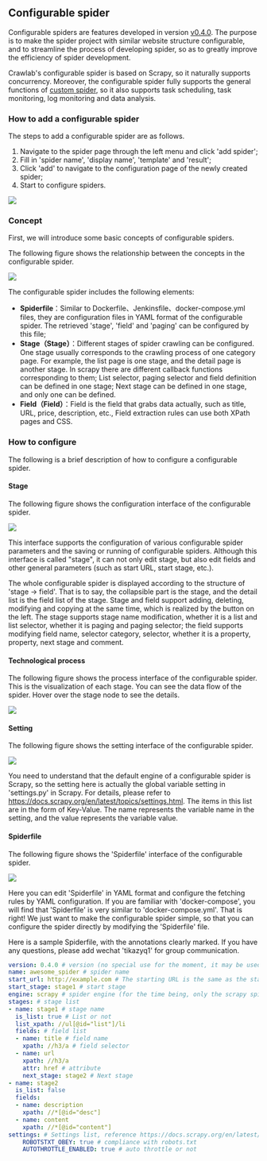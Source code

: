 ## Configurable spider

Configurable spiders are features developed in version [v0.4.0](https://github.com/tikazyq/crawlab/releases/tag/v0.4.0). The purpose is to make the spider project with similar website structure configurable, and to streamline the process of developing spider, so as to greatly improve the efficiency of spider development.

Crawlab's configurable spider is based on Scrapy, so it naturally supports concurrency. Moreover, the configurable spider fully supports the general functions of [custom spider](CustomizedSpider.md), so it also supports task scheduling, task monitoring, log monitoring and data analysis.

### How to add a configurable spider

The steps to add a configurable spider are as follows.

1. Navigate to the spider page through the left menu and click 'add spider';
2. Fill in 'spider name', 'display name', 'template' and 'result';
3. Click 'add' to navigate to the configuration page of the newly created spider;
4. Start to configure spiders.

![](http://static-docs.crawlab.cn/spider-configurable-add.png)

### Concept

First, we will introduce some basic concepts of configurable spiders.

The following figure shows the relationship between the concepts in the configurable spider.

![](http://static-docs.crawlab.cn/spider-configurable-relationship.png)

The configurable spider includes the following elements:

- **Spiderfile**：Similar to Dockerfile、Jenkinsfile、docker-compose.yml files, they are configuration files in YAML format of the configurable spider. The retrieved 'stage', 'field' and 'paging' can be configured by this file;
- **Stage（Stage）**：Different stages of spider crawling can be configured. One stage usually corresponds to the crawling process of one category page. For example, the list page is one stage, and the detail page is another stage. In scrapy there are different callback functions corresponding to them; List selector, paging selector and field definition can be defined in one stage; Next stage can be defined in one stage, and only one can be defined.
- **Field（Field）**：Field is the field that grabs data actually, such as title, URL, price, description, etc., Field extraction rules can use both XPath pages and CSS.

### How to configure

The following is a brief description of how to configure a configurable spider.

#### Stage

The following figure shows the configuration interface of the configurable spider.

![](http://static-docs.crawlab.cn/spider-configurable.png)

This interface supports the configuration of various configurable spider parameters and the saving or running of configurable spiders. Although this interface is called "stage", it can not only edit stage, but also edit fields and other general parameters (such as start URL, start stage, etc.).

The whole configurable spider is displayed according to the structure of 'stage -> field'. That is to say, the collapsible part is the stage, and the detail list is the field list of the stage. Stage and field support adding, deleting, modifying and copying at the same time, which is realized by the button on the left. The stage supports stage name modification, whether it is a list and list selector, whether it is paging and paging selector; the field supports modifying field name, selector category, selector, whether it is a property, property, next stage and comment.

#### Technological process

The following figure shows the process interface of the configurable spider. This is the visualization of each stage. You can see the data flow of the spider. Hover over the stage node to see the details.

![](http://static-docs.crawlab.cn/spider-configurable-process.png)

#### Setting

The following figure shows the setting interface of the configurable spider.

![](http://static-docs.crawlab.cn/spider-configurable-settings.png)

You need to understand that the default engine of a configurable spider is Scrapy, so the setting here is actually the global variable setting in 'settings.py' in Scrapy. For details, please refer to https://docs.scrapy.org/en/latest/topics/settings.html. The items in this list are in the form of Key-Value. The name represents the variable name in the setting, and the value represents the variable value.

#### Spiderfile

The following figure shows the 'Spiderfile' interface of the configurable spider.

![](http://static-docs.crawlab.cn/spider-configurable-spiderfile.png?1)

Here you can edit 'Spiderfile' in YAML format and configure the fetching rules by YAML configuration. If you are familiar with 'docker-compose', you will find that 'Spiderfile' is very similar to 'docker-compose.yml'. That is right! We just want to make the configurable spider simple, so that you can configure the spider directly by modifying the 'Spiderfile' file.

Here is a sample Spiderfile, with the annotations clearly marked. If you have any questions, please add wechat 'tikazyq1' for group communication.

```yaml
version: 0.4.0 # version (no special use for the moment, it may be used in later updates)
name: awesome_spider # spider name
start_url: http://example.com # The starting URL is the same as the start_urls in the scrapy. The difference is that this is a single URL
start_stage: stage1 # start stage
engine: scrapy # spider engine (for the time being, only the scrapy spider engine, and other extension engines will be developed later)
stages: # stage list
- name: stage1 # stage name
  is_list: true # List or not
  list_xpath: //ul[@id="list"]/li
  fields: # field list
  - name: title # field name
    xpath: //h3/a # field selector
  - name: url
    xpath: //h3/a
    attr: href # attribute
    next_stage: stage2 # Next stage
- name: stage2
  is_list: false
  fields:
  - name: description
    xpath: //*[@id="desc"]
  - name: content
    xpath: //*[@id="content"] 
settings: # Settings list, reference https://docs.scrapy.org/en/latest/topics/settings.html
	ROBOTSTXT_OBEY: true # compliance with robots.txt
	AUTOTHROTTLE_ENABLED: true # auto throttle or not
```

